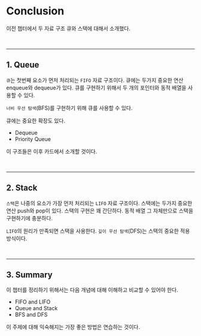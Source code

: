 # Conclusion

이전 챕터에서 두 자료 구조 큐와 스택에 대해서 소개했다.

<br>

---

## 1. Queue

`큐`는 첫번째 요소가 먼저 처리되는 `FIFO` 자료 구조이다.
큐에는 두가지 중요한 연산 enqueue와 dequeue가 있다.
큐를 구현하기 위해서 두 개의 포인터와 동적 배열을 사용할 수 있다.

`너비 우선 탐색`(BFS)를 구현하기 위해 큐를 사용할 수 있다.

큐에는 중요한 확장도 있다.

* Dequeue
* Priority Queue

이 구조들은 이후 카드에서 소개할 것이다.

<br>

---

## 2. Stack

`스택`은 나중의 요소가 가장 먼저 처리되는 `LIFO` 자료 구조이다.
스택에는 두가지 중요한 연산 push와 pop이 있다.
스택의 구현은 꽤 간단하다.
동적 배열 그 자체만으로 스택을 구현하기에 충분하다.

`LIFO`의 원리가 만족되면 스택을 사용한다.
`깊이 우선 탐색`(DFS)는 스택의 중요한 적용 방식이다.

<br>

---

## 3. Summary

이 챕터를 정리하기 위해서는 다음 개념에 대해 이해하고 비교할 수 있어야 한다.

* FIFO and LIFO
* Queue and Stack
* BFS and DFS

이 주제에 대해 익숙해지는 가장 좋은 방법은 연습하는 것이다.
